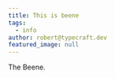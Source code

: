 ```yaml
---
title: This is beene
tags:
  - info
author: robert@typecraft.dev
featured_image: null
---
```


The Beene.

